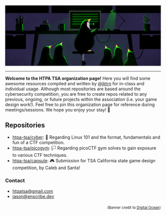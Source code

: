 <p align="center">
  <img src="/profile/banner.png">
</p>


***
**Welcome to the HTPA TSA organization page!** Here you will find some awesome resources compiled and written by [@jktrn](https://github.com/jktrn) for in-class and individual usage. Although most repositories are based around the cybersecurity competition, you are free to create repos related to any previous, ongoing, or future projects within the association (i.e. your game design work!). Feel free to pin this organization page for reference during meetings/sessions. We hope you enjoy your stay! 💙

## Repositories
- [htpa-tsa/cyber](https://github.com/htpa-tsa/cyber): 📘 Regarding Linux 101 and the format, fundamentals and fun of a CTF competition.
- [htpa-tsa/picogym](https://github.com/htpa-tsa/picogym): 🏳 Regarding picoCTF gym solves to gain exposure to various CTF techniques.
- [htpa-tsa/capsule](https://github.com/htpa-tsa/capsule): 🎮 Submission for TSA California state game design competition, by Caleb and Santa!

### Contact
- htpatsa@gmail.com
- jason@enscribe.dev

<p align="right"><sub>(Banner credit to <a href="http://do.co/tuxwithfriends">Digital Ocean</a>)</sub></p>
